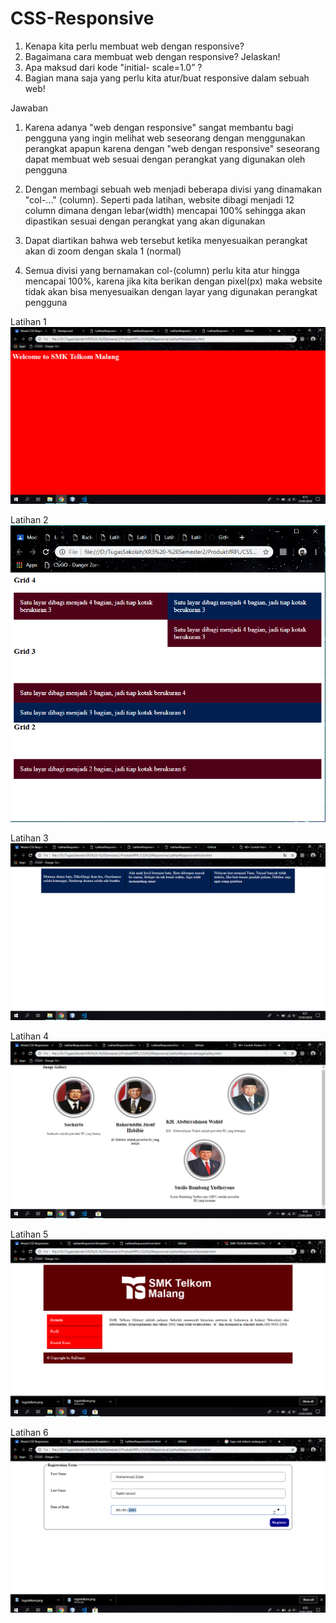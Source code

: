 # CSS-Responsive

1. Kenapa kita perlu membuat web dengan responsive?
2. Bagaimana cara membuat web dengan responsive? Jelaskan!
3. Apa maksud dari kode "initial- scale=1.0” ?
4. Bagian mana saja yang perlu kita atur/buat responsive dalam sebuah web!

Jawaban

1. Karena adanya "web dengan responsive" sangat membantu bagi pengguna yang ingin melihat web seseorang dengan menggunakan perangkat apapun karena dengan "web dengan responsive" seseorang dapat membuat web sesuai dengan perangkat yang digunakan oleh pengguna

2. Dengan membagi sebuah web menjadi beberapa divisi yang dinamakan "col-..." (column). Seperti pada latihan, website dibagi menjadi 12 column dimana dengan lebar(width) mencapai 100% sehingga akan dipastikan sesuai dengan perangkat yang akan digunakan

3. Dapat diartikan bahwa web tersebut ketika menyesuaikan perangkat akan di zoom dengan skala 1 (normal)

4. Semua divisi yang bernamakan col-(column) perlu kita atur hingga mencapai 100%, karena jika kita berikan dengan pixel(px) maka website tidak akan bisa menyesuaikan dengan layar yang digunakan perangkat pengguna

Latihan 1
![alt text](https://github.com/DemsiRakhi/CSS-Responsive/blob/master/CSS%20Responsive/SSLatihan1.PNG)

Latihan 2
![alt text](https://github.com/DemsiRakhi/CSS-Responsive/blob/master/CSS%20Responsive/SSLatihan2.PNG)

Latihan 3
![alt text](https://github.com/DemsiRakhi/CSS-Responsive/blob/master/CSS%20Responsive/SSLatihan3.PNG)

Latihan 4
![alt text](https://github.com/DemsiRakhi/CSS-Responsive/blob/master/CSS%20Responsive/SSLatihan4.PNG)

Latihan 5
![alt text](https://github.com/DemsiRakhi/CSS-Responsive/blob/master/CSS%20Responsive/SSLatihan5.PNG)

Latihan 6
![alt text](https://github.com/DemsiRakhi/CSS-Responsive/blob/master/CSS%20Responsive/SSLatihan6.PNG)
